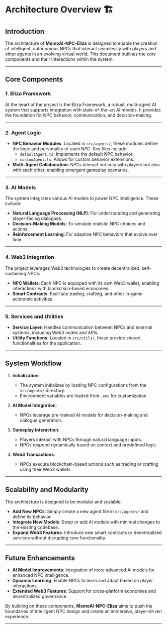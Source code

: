 # Architecture Overview 🏗️

## Introduction
The architecture of **MomoAI-NPC-Eliza** is designed to enable the creation of intelligent, autonomous NPCs that interact seamlessly with players and other agents in an evolving virtual world. This document outlines the core components and their interactions within the system.

---

## Core Components

### 1. **Eliza Framework**
At the heart of the project is the Eliza Framework, a robust, multi-agent AI system that supports integration with state-of-the-art AI models. It provides the foundation for NPC behavior, communication, and decision-making.

---

### 2. **Agent Logic**
- **NPC Behavior Modules**: Located in `src/agents/`, these modules define the logic and personality of each NPC. Key files include:
  - `defaultAgent.ts`: Implements the default NPC behavior.
  - `customAgent.ts`: Allows for custom behavior extensions.
- **Multi-Agent Collaboration**: NPCs interact not only with players but also with each other, enabling emergent gameplay scenarios.

---

### 3. **AI Models**
The system integrates various AI models to power NPC intelligence. These include:
- **Natural Language Processing (NLP)**: For understanding and generating player-facing dialogues.
- **Decision-Making Models**: To simulate realistic NPC choices and actions.
- **Reinforcement Learning**: For adaptive NPC behaviors that evolve over time.

---

### 4. **Web3 Integration**
The project leverages Web3 technologies to create decentralized, self-sustaining NPCs:
- **NPC Wallets**: Each NPC is equipped with its own Web3 wallet, enabling interactions with blockchain-based economies.
- **Smart Contracts**: Facilitate trading, crafting, and other in-game economic activities.

---

### 5. **Services and Utilities**
- **Service Layer**: Handles communication between NPCs and external systems, including Web3 nodes and APIs.
- **Utility Functions**: Located in `src/utils/`, these provide shared functionalities for the application.

---

## System Workflow

1. **Initialization**:
   - The system initializes by loading NPC configurations from the `src/agents/` directory.
   - Environment variables are loaded from `.env` for customization.

2. **AI Model Integration**:
   - NPCs leverage pre-trained AI models for decision-making and dialogue generation.

3. **Gameplay Interaction**:
   - Players interact with NPCs through natural language inputs.
   - NPCs respond dynamically based on context and predefined logic.

4. **Web3 Transactions**:
   - NPCs execute blockchain-based actions such as trading or crafting using their Web3 wallets.

---

## Scalability and Modularity
The architecture is designed to be modular and scalable:
- **Add New NPCs**: Simply create a new agent file in `src/agents/` and define its behavior.
- **Integrate New Models**: Swap or add AI models with minimal changes to the existing codebase.
- **Expand Web3 Features**: Introduce new smart contracts or decentralized services without disrupting core functionality.

---

## Future Enhancements
- **AI Model Improvements**: Integration of more advanced AI models for enhanced NPC intelligence.
- **Dynamic Learning**: Enable NPCs to learn and adapt based on player interactions.
- **Extended Web3 Features**: Support for cross-platform economies and decentralized governance.

By building on these components, **MomoAI-NPC-Eliza** aims to push the boundaries of intelligent NPC design and create an immersive, player-driven experience.

---
